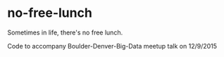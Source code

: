 # no-free-lunch

Sometimes in life, there's no free lunch.

Code to accompany Boulder-Denver-Big-Data meetup talk on 12/9/2015

